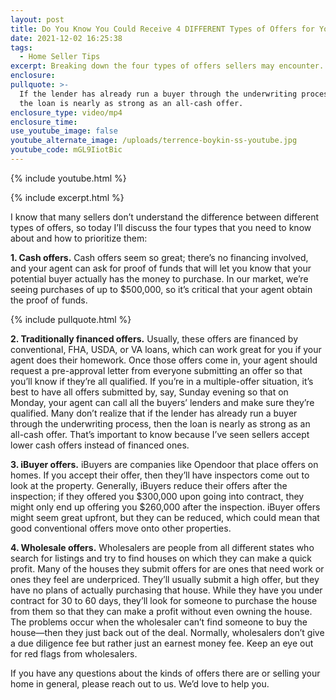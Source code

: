 ```yaml
---
layout: post
title: Do You Know You Could Receive 4 DIFFERENT Types of Offers for Your Home?
date: 2021-12-02 16:25:38
tags:
  - Home Seller Tips
excerpt: Breaking down the four types of offers sellers may encounter.
enclosure:
pullquote: >-
  If the lender has already run a buyer through the underwriting process, then
  the loan is nearly as strong as an all-cash offer.
enclosure_type: video/mp4
enclosure_time:
use_youtube_image: false
youtube_alternate_image: /uploads/terrence-boykin-ss-youtube.jpg
youtube_code: mGL9IiotBic
---
```

{% include youtube.html %}

{% include excerpt.html %}

I know that many sellers don’t understand the difference between different types of offers, so today I’ll discuss the four types that you need to know about and how to prioritize them:

**1\. Cash offers.** Cash offers seem so great; there’s no financing involved, and your agent can ask for proof of funds that will let you know that your potential buyer actually has the money to purchase. In our market, we’re seeing purchases of up to $500,000, so it’s critical that your agent obtain the proof of funds.

{% include pullquote.html %}

**2\. Traditionally financed offers.** Usually, these offers are financed by conventional, FHA, USDA, or VA loans, which can work great for you if your agent does their homework. Once those offers come in, your agent should request a pre-approval letter from everyone submitting an offer so that you’ll know if they’re all qualified. If you’re in a multiple-offer situation, it’s best to have all offers submitted by, say, Sunday evening so that on Monday, your agent can call all the buyers’ lenders and make sure they’re qualified. Many don’t realize that if the lender has already run a buyer through the underwriting process, then the loan is nearly as strong as an all-cash offer. That’s important to know because I’ve seen sellers accept lower cash offers instead of financed ones.

**3\. iBuyer offers.** iBuyers are companies like Opendoor that place offers on homes. If you accept their offer, then they’ll have inspectors come out to look at the property. Generally, iBuyers reduce their offers after the inspection; if they offered you $300,000 upon going into contract, they might only end up offering you $260,000 after the inspection. iBuyer offers might seem great upfront, but they can be reduced, which could mean that good conventional offers move onto other properties.

**4\. Wholesale offers.** Wholesalers are people from all different states who search for listings and try to find houses on which they can make a quick profit. Many of the houses they submit offers for are ones that need work or ones they feel are underpriced. They’ll usually submit a high offer, but they have no plans of actually purchasing that house. While they have you under contract for 30 to 60 days, they’ll look for someone to purchase the house from them so that they can make a profit without even owning the house. The problems occur when the wholesaler can’t find someone to buy the house—then they just back out of the deal. Normally, wholesalers don’t give a due diligence fee but rather just an earnest money fee. Keep an eye out for red flags from wholesalers.

If you have any questions about the kinds of offers there are or selling your home in general, please reach out to us. We’d love to help you.
